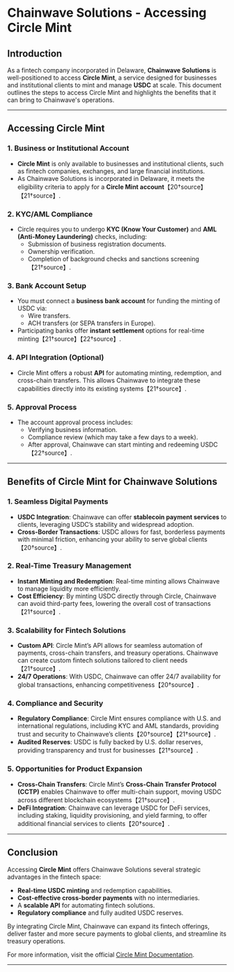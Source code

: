 
# Chainwave Solutions - Accessing Circle Mint

## Introduction

As a fintech company incorporated in Delaware, **Chainwave Solutions** is well-positioned to access **Circle Mint**, a service designed for businesses and institutional clients to mint and manage **USDC** at scale. This document outlines the steps to access Circle Mint and highlights the benefits that it can bring to Chainwave's operations.

---

## Accessing Circle Mint

### 1. Business or Institutional Account
- **Circle Mint** is only available to businesses and institutional clients, such as fintech companies, exchanges, and large financial institutions.
- As Chainwave Solutions is incorporated in Delaware, it meets the eligibility criteria to apply for a **Circle Mint account**【20†source】【21†source】.

### 2. KYC/AML Compliance
- Circle requires you to undergo **KYC (Know Your Customer)** and **AML (Anti-Money Laundering)** checks, including:
  - Submission of business registration documents.
  - Ownership verification.
  - Completion of background checks and sanctions screening【21†source】.

### 3. Bank Account Setup
- You must connect a **business bank account** for funding the minting of USDC via:
  - Wire transfers.
  - ACH transfers (or SEPA transfers in Europe).
- Participating banks offer **instant settlement** options for real-time minting【21†source】【22†source】.

### 4. API Integration (Optional)
- Circle Mint offers a robust **API** for automating minting, redemption, and cross-chain transfers. This allows Chainwave to integrate these capabilities directly into its existing systems【21†source】.

### 5. Approval Process
- The account approval process includes:
  - Verifying business information.
  - Compliance review (which may take a few days to a week).
  - After approval, Chainwave can start minting and redeeming USDC【22†source】.

---

## Benefits of Circle Mint for Chainwave Solutions

### 1. Seamless Digital Payments
- **USDC Integration**: Chainwave can offer **stablecoin payment services** to clients, leveraging USDC’s stability and widespread adoption.
- **Cross-Border Transactions**: USDC allows for fast, borderless payments with minimal friction, enhancing your ability to serve global clients【20†source】.

### 2. Real-Time Treasury Management
- **Instant Minting and Redemption**: Real-time minting allows Chainwave to manage liquidity more efficiently.
- **Cost Efficiency**: By minting USDC directly through Circle, Chainwave can avoid third-party fees, lowering the overall cost of transactions【21†source】.

### 3. Scalability for Fintech Solutions
- **Custom API**: Circle Mint’s API allows for seamless automation of payments, cross-chain transfers, and treasury operations. Chainwave can create custom fintech solutions tailored to client needs【21†source】.
- **24/7 Operations**: With USDC, Chainwave can offer 24/7 availability for global transactions, enhancing competitiveness【20†source】.

### 4. Compliance and Security
- **Regulatory Compliance**: Circle Mint ensures compliance with U.S. and international regulations, including KYC and AML standards, providing trust and security to Chainwave’s clients【20†source】【21†source】.
- **Audited Reserves**: USDC is fully backed by U.S. dollar reserves, providing transparency and trust for businesses【21†source】.

### 5. Opportunities for Product Expansion
- **Cross-Chain Transfers**: Circle Mint’s **Cross-Chain Transfer Protocol (CCTP)** enables Chainwave to offer multi-chain support, moving USDC across different blockchain ecosystems【21†source】.
- **DeFi Integration**: Chainwave can leverage USDC for DeFi services, including staking, liquidity provisioning, and yield farming, to offer additional financial services to clients【20†source】.

---

## Conclusion

Accessing **Circle Mint** offers Chainwave Solutions several strategic advantages in the fintech space:
- **Real-time USDC minting** and redemption capabilities.
- **Cost-effective cross-border payments** with no intermediaries.
- A **scalable API** for automating fintech solutions.
- **Regulatory compliance** and fully audited USDC reserves.

By integrating Circle Mint, Chainwave can expand its fintech offerings, deliver faster and more secure payments to global clients, and streamline its treasury operations.

For more information, visit the official [Circle Mint Documentation](https://developers.circle.com/circle-mint/docs/introducing-circle-mint).

---
